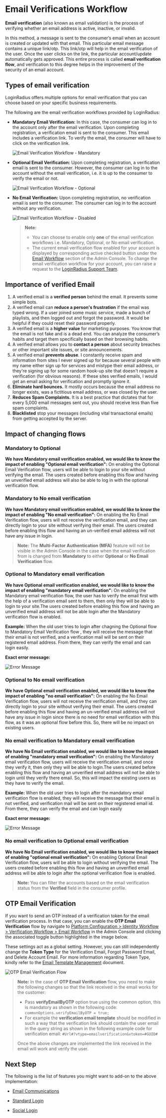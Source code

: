 # Email Verifications Workflow

**Email verification** (also known as email validation) is the process of verifying whether an email address is active, inactive, or invalid.

In this method, a message is sent to the consumer’s email when an account is created or updated with that email. This particular email message contains a unique link/otp. This link/otp will help in the email verification of the user. Once the user clicks on the link, the particular account/update automatically gets approved. This entire process is called **email verification flow**, and verification to this degree helps in the improvement of the security of an email account.

## Types of email verification

LoginRadius offers multiple options for email verification that you can choose based on your specific business requirements.

The following are the email verification workflows provided by LoginRadius:

- **Mandatory Email Verification:** In this case, the consumer can log in to the account only after the email verification. Upon completing registration, a verification email is sent to the consumer. This email includes a verification link. To verify the email, the consumer will have to click on the verification link.

  ![Email Verification Workflow - Mandatory](https:/https://apidocs.lrcontent.com/images/VerificationFlow_1_114044749563ad6b43e2f550.14501129.png "Email Verification Workflow - Mandatory")

- **Optional Email Verification:** Upon completing registration, a verification email is sent to the consumer. However, the consumer can log in to the account without the email verification, i.e. it is up to the consumer to verify the email or not.

  ![Email Verification Workflow - Optional](https:/https://apidocs.lrcontent.com/images/VerificationFlow_2_31724217863ad6da36708f8.92746901.png "Email Verification Workflow - Optional")

- **No Email Verification:** Upon completing registration, no verification email is sent to the consumer. The consumer can log in to the account without any verification.

  ![Email Verification Workflow - Disabled](https:/https://apidocs.lrcontent.com/images/VerificationFlow_3_86508035163ad6f16649c91.37096891.png "Email Verification Workflow - Disabled")

  > **Note:**
  >
  > - You can choose to enable only **one** of the email verification workflows i.e. Mandatory, Optional, or No email verification.
  > - The current email verification flow enabled for your account is displayed by corresponding active checked button under the [Email Workflow](https://adminconsole.loginradius.com/platform-configuration/identity-workflow/verification-workflow/email-workflow) section of the Admin Console. To change the email verification workflow for your account, you can raise a request to the [LoginRadius Support Team](https://adminconsole.loginradius.com/support/tickets/open-a-new-ticket).

## Importance of verified Email

1.  A verified email is a **verified person** behind the email. It prevents some simple bots.
2.  A verified email can **reduce a person's frustration** if the email was typed wrong. If a user joined some music service, made a bunch of playlists, and then logged out and forgot the password. It would be helpful if they could reset their password properly.
3.  A verified email is a **higher value** for marketing purposes. You know that the email is not fake and is a dead end. You can analyze the consumer’s habits and target them specifically based on their browsing habits.
4.  A verified email allows you to **contact a person** about security breaches or other important site issues, or site announcements.
5.  A verified email **prevents abuse**. I constantly receive spam and information from sites I never signed up for because several people with my name either sign up for services and mistype their email address, or they're signing up for some random hook-up site that doesn't require a verification (for obvious reasons). If these sites verified emails, I would get an email asking for verification and promptly ignore it.
6.  **Eliminate hard bounces.** It mostly occurs because the email address no longer exists, was a fictitious email address, or was closed by the user.
7.  **Reduces Spam Complaints.** It is a best practice that dictates that for every 5,000 email messages sent out, you should receive less than five spam complaints.
8.  **Blacklisted** stop your messages (including vital transactional emails) from getting accepted by the server.

## Impact of changing flows

### Mandatory to Optional

**We have Mandatory email verification enabled, we would like to know the impact of enabling "Optional email verification":** On enabling the Optional Email Verification flow, users will be able to login to your site without verifying the email. The users created before enabling this flow and having an unverified email address will also be able to log in with the optional verification flow.

### Mandatory to No email verification

**We have Mandatory email verification enabled, we would like to know the impact of enabling "No email verification":** On enabling the No Email Verification flow, users will not receive the verification email, and they can directly login to your site without verifying their email. The users created before enabling this flow and having an un-verified email address will not have any issue in login.

> **Note:** The **Multi-Factor Authentication (MFA)** feature will not be visible in the Admin Console in the case when the email verification from is changed from **Mandatory** to either **Optional** or **No Email Verification** flow.

### Optional to Mandatory email verification

**We have Optional email verification enabled, we would like to know the impact of enabling "mandatory email verification":** On enabling the Mandatory email verification flow, the user has to verify the email first with the help of a verification email sent to them, then only they will be able to login to your site.The users created before enabling this flow and having an unverified email address will not be able login after the Mandatory verification flow is enabled.

**Example:** When the old user tries to login after chagning the Optional flow to Mandatory Email Verification flow , they will receive the message that their email is not verified, and a verification mail will be sent on their registered email address. From there, they can verify the email and can login easily.

**Exact error message:**

![Error Message](https:/https://apidocs.lrcontent.com/images/image-23_304628e3bbfeab116.94122096.png "Error Message")

### Optional to No email verification

**We have Optional email verification enabled, we would like to know the impact of enabling "no email verification":** On enabling the No Email Verification flow, users will not receive the verification email, and they can directly login to your site without verifying their email. The users created before enabling this flow and having an un-verified email address will not have any issue in login since there is no need for email verification with this flow, as it was an optional flow before this. So, there will be no impact on existing users.

### No email verification to Mandatory email verification

**We have No Email verification enabled, we would like to know the impact of enabling "mandatory email verification":** On enabling the Mandatory email verification flow, users will receive the verification email, and once they verify it, then only they will be able to login.The users created before enabling this flow and having an unverified email address will not be able to login until they verify there email. So, this will impact the existing users as they have to verify the email.

**Example:** When the old user tries to login after the mandatory email verification flow is enabled, they will receive the message that their email is not verified, and verification mail will be sent on their registered email id. From there, they can verify the email and can login easily

**Exact error message:**

![Error Message](https:/https://apidocs.lrcontent.com/images/image-23_304628e3bbfeab116.94122096.png "Error Message")

### No email verification to Optional email verification

**We have No Email verification enabled, we would like to know the impact of enabling "optional email verification":** On enabling Optional Email Verification flow, users will be able to login without verifying the email. The users created before enabling this flow and having an unverified email address will be able to login after the optional verification flow is enabled.

> **Note:** You can filter the accounts based on the email verification status from the **Verified** field in the consumer profile.

## OTP Email Verification

If you want to send an OTP instead of a verification token for the email verification process. In that case, you can enable the **OTP Email Verification** flow by navigate to [Platform Configuration > Identity Workflow > Verification Workflow > Email Workflow](https://adminconsole.loginradius.com/platform-configuration/identity-workflow/verification-workflow/email-workflow) in the Admin Console and clicking the associated toggle button highlighted in the image below.

These settings act as a global setting. However, you can still independently change the **Token Type** for the Verification Email, Forgot Password Email, and Delete Account Email. For more information regarding Token Type, kindly refer to the [Email Template Management](https://api/v2/admin-console/platform-configuration/standard-login/email-templates/) document.


![OTP Email Verification Flow](https:/https://apidocs.lrcontent.com/images/VerificationFlow_4_205066724263ad70218a30a1.52885242.png "OTP Email Verification Flow")

> **Note:** In the case of **OTP Email Verification** flow, you need to make the following changes so that the link received in the email works for the customer:
>
> - Pass **verifyEmailByOTP** option true using the common option, this is mandatory as shown in the following code: `commonOptions.verifyEmailByOTP = true;`
> - For example the **verification email template** should be modified in such a way that the verification link should contain the user email in the query string as shown in the following example code for verification email: `#Url#?vtype=emailverification&vtoken=#GUID#`
>
> Once the above changes are implemented the link received in the email will work and verify the user.

## Next Step

The following is the list of features you might want to add-on to the above implementation:

- [Email Communications](/authentication/concepts/email-communications/)

- [Standard Login](/authentication/quick-start/standard-login/)

- [Social Login](/authentication/quick-start/social-login/)
